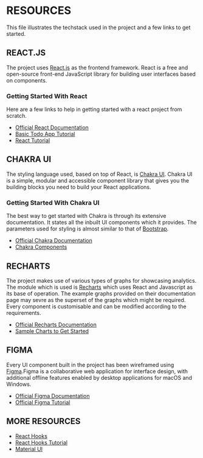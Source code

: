 # RESOURCES

This file illustrates the techstack used in the project and a few links to get started.

## REACT.JS

The project uses [React.js](https://react.dev) as the frontend framework. React is a free and open-source front-end JavaScript library for building user interfaces based on components.

### Getting Started With React

Here are a few links to help in getting started with a react project from scratch.

  - [Official React Documentation](https://react.dev/learn)
  - [Basic Todo App Tutorial](https://medium.com/oli-systems/react-todo-app-tutorial-e935fe716179)
  - [React Tutorial](https://www.youtube.com/playlist?list=PLu0W_9lII9agx66oZnT6IyhcMIbUMNMdt)

## CHAKRA UI

The styling language used, based on top of React, is [Chakra UI](https://chakra-ui.com). Chakra UI is a simple, modular and accessible component library that gives you the building blocks you need to build your React applications.

### Getting Started With Chakra UI

The best way to get started with Chakra is through its extensive documentation. It states all the inbuilt UI components which it provides. The parameters used for styling is almost similar to that of [Bootstrap](https://getbootstrap.com).

  - [Official Chakra Documentation](https://chakra-ui.com/getting-started)
  - [Chakra Components](https://chakra-ui.com/docs/components)

## RECHARTS

The project makes use of various types of graphs for showcasing analytics. The module which is used is [Recharts](https://recharts.org/en-US/) which uses React and Javascript as its base of operation. The example graphs provided on their documentation page may sevre as the superset of the graphs which might be required. Every component is customisable and can be modified according to the requirements.

  - [Official Recharts Documentation](https://recharts.org/en-US/guide)
  - [Sample Charts to Get Started](https://recharts.org/en-US/examples)

## FIGMA

Every UI component built in the project has been wireframed using [Figma](https://www.figma.com/).Figma is a collaborative web application for interface design, with additional offline features enabled by desktop applications for macOS and Windows.

  - [Official Figma Documentation](https://www.figma.com/best-practices/guide-to-developer-handoff/components-styles-and-documentation/)
  - [Official Figma Tutorial](https://www.youtube.com/playlist?list=PLXDU_eVOJTx7QHLShNqIXL1Cgbxj7HlN4)

## MORE RESOURCES

  - [React Hooks](https://legacy.reactjs.org/docs/hooks-intro.html)
  - [React Hooks Tutorial](https://www.youtube.com/playlist?list=PLC3y8-rFHvwisvxhZ135pogtX7_Oe3Q3A)
  - [Material UI](https://mui.com/core/)
